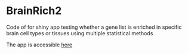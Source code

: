 # BrainRich2

Code of for shiny app testing whether a gene list is enriched in specific brain cell types or tissues using multiple statistical methods

The app is accessible [here](https://jbryois.shinyapps.io/BrainRich2/)